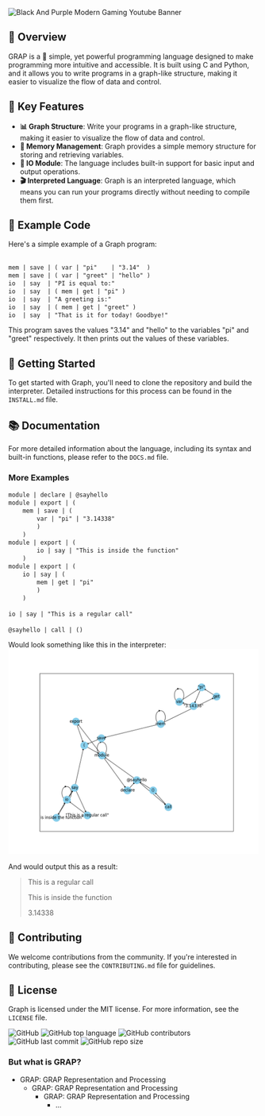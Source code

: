 ![Black And Purple Modern Gaming Youtube Banner](https://github.com/velocitatem/GRAP/assets/60182044/1727c3f9-33c2-4807-8cd5-4b1ecb19719e)

## 🚀 Overview
GRAP is a 🎉 simple, yet powerful programming language designed to make programming more intuitive and accessible. It is built using C and Python, and it allows you to write programs in a graph-like structure, making it easier to visualize the flow of data and control.

## 🌟 Key Features
- **📊 Graph Structure**: Write your programs in a graph-like structure, making it easier to visualize the flow of data and control.
- **💾 Memory Management**: Graph provides a simple memory structure for storing and retrieving variables.
- **📢 IO Module**: The language includes built-in support for basic input and output operations.
- **🎬 Interpreted Language**: Graph is an interpreted language, which means you can run your programs directly without needing to compile them first.

## 📜 Example Code
Here's a simple example of a Graph program:

```grap

mem | save | ( var | "pi"    | "3.14"  )
mem | save | ( var | "greet" | "hello" )
io  | say  | "PI is equal to:"
io  | say  | ( mem | get | "pi" )
io  | say  | "A greeting is:"
io  | say  | ( mem | get | "greet" )
io  | say  | "That is it for today! Goodbye!"
```

This program saves the values "3.14" and "hello" to the variables "pi" and "greet" respectively. It then prints out the values of these variables.

## 🚀 Getting Started
To get started with Graph, you'll need to clone the repository and build the interpreter. Detailed instructions for this process can be found in the `INSTALL.md` file.

## 📚 Documentation
For more detailed information about the language, including its syntax and built-in functions, please refer to the `DOCS.md` file.

### More Examples

```grap
module | declare | @sayhello
module | export | (
    mem | save | (
        var | "pi" | "3.14338"
        )
    )
module | export | (
        io | say | "This is inside the function"
    )
module | export | (
    io | say | (
        mem | get | "pi"
        )
    )

io | say | "This is a regular call"

@sayhello | call | ()
```

Would look something like this in the interpreter:
![moduleimage](./demos/module.png)

And would output this as a result:
> This is a regular call 
> 
> This is inside the function
> 
> 3.14338



## 🤝 Contributing
We welcome contributions from the community. If you're interested in contributing, please see the `CONTRIBUTING.md` file for guidelines.

## 📄 License
Graph is licensed under the MIT license. For more information, see the `LICENSE` file.

![GitHub](https://img.shields.io/github/license/velocitatem/programming-language-in-c)
![GitHub top language](https://img.shields.io/github/languages/top/velocitatem/programming-language-in-c)
![GitHub contributors](https://img.shields.io/github/contributors/velocitatem/programming-language-in-c)
![GitHub last commit](https://img.shields.io/github/last-commit/velocitatem/programming-language-in-c)
![GitHub repo size](https://img.shields.io/github/repo-size/velocitatem/programming-language-in-c)


### But what is GRAP?
+ GRAP: GRAP Representation and Processing
    + GRAP: GRAP Representation and Processing
        + GRAP: GRAP Representation and Processing
            + ...
